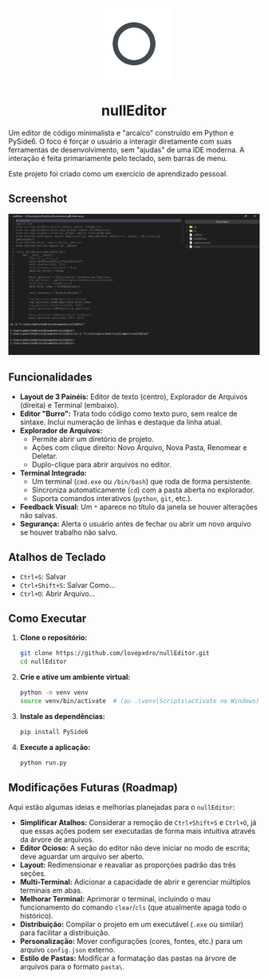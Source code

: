 <p align="center">
  <img src="src/resources/icons/app_icon.png" alt="nullEditor Logo" width="150"/>
</p>

<h1 align="center">nullEditor</h1>

Um editor de código minimalista e "arcaico" construído em Python e PySide6. O foco é forçar o usuário a interagir diretamente com suas ferramentas de desenvolvimento, sem "ajudas" de uma IDE moderna. A interação é feita primariamente pelo teclado, sem barras de menu.

Este projeto foi criado como um exercício de aprendizado pessoal.

## Screenshot

![Screenshot do nullEditor](src/resources/icons/screenshot.png)

## Funcionalidades

* **Layout de 3 Painéis:** Editor de texto (centro), Explorador de Arquivos (direita) e Terminal (embaixo).
* **Editor "Burro":** Trata todo código como texto puro, sem realce de sintaxe. Inclui numeração de linhas e destaque da linha atual.
* **Explorador de Arquivos:**
    * Permite abrir um diretório de projeto.
    * Ações com clique direito: Novo Arquivo, Nova Pasta, Renomear e Deletar.
    * Duplo-clique para abrir arquivos no editor.
* **Terminal Integrado:**
    * Um terminal (`cmd.exe` ou `/bin/bash`) que roda de forma persistente.
    * Sincroniza automaticamente (`cd`) com a pasta aberta no explorador.
    * Suporta comandos interativos (`python`, `git`, etc.).
* **Feedback Visual:** Um `*` aparece no título da janela se houver alterações não salvas.
* **Segurança:** Alerta o usuário antes de fechar ou abrir um novo arquivo se houver trabalho não salvo.

## Atalhos de Teclado

* `Ctrl+S`: Salvar
* `Ctrl+Shift+S`: Salvar Como...
* `Ctrl+O`: Abrir Arquivo...

## Como Executar

1.  **Clone o repositório:**
    ```bash
    git clone https://github.com/lovepxdro/nullEditor.git
    cd nullEditor
    ```

2.  **Crie e ative um ambiente virtual:**
    ```bash
    python -m venv venv
    source venv/bin/activate  # (ou .\venv\Scripts\activate no Windows)
    ```

3.  **Instale as dependências:**
    ```bash
    pip install PySide6
    ```

4.  **Execute a aplicação:**
    ```bash
    python run.py
    ```

## Modificações Futuras (Roadmap)

Aqui estão algumas ideias e melhorias planejadas para o `nullEditor`:

* **Simplificar Atalhos:** Considerar a remoção de `Ctrl+Shift+S` e `Ctrl+O`, já que essas ações podem ser executadas de forma mais intuitiva através da árvore de arquivos.
* **Editor Ocioso:** A seção do editor não deve iniciar no modo de escrita; deve aguardar um arquivo ser aberto.
* **Layout:** Redimensionar e reavaliar as proporções padrão das três seções.
* **Multi-Terminal:** Adicionar a capacidade de abrir e gerenciar múltiplos terminais em abas.
* **Melhorar Terminal:** Aprimorar o terminal, incluindo o mau funcionamento do comando `clear`/`cls` (que atualmente apaga todo o histórico).
* **Distribuição:** Compilar o projeto em um executável (`.exe` ou similar) para facilitar a distribuição.
* **Personalização:** Mover configurações (cores, fontes, etc.) para um arquivo `config.json` externo.
* **Estilo de Pastas:** Modificar a formatação das pastas na árvore de arquivos para o formato `pasta\`.
